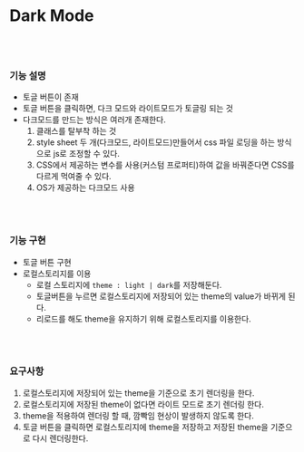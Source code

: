 # Dark Mode

<br>
<br>

### 기능 설명

- 토글 버튼이 존재
- 토글 버튼을 클릭하면, 다크 모드와 라이트모드가 토글링 되는 것
- 다크모드를 만드는 방식은 여러개 존재한다.
  1. 클래스를 탈부착 하는 것
  2. style sheet 두 개(다크모드, 라이트모드)만들어서 css 파일 로딩을 하는 방식으로 js로 조정할 수 있다.
  3. CSS에서 제공하는 변수를 사용(커스텀 프로퍼티)하여 값을 바꿔준다면 CSS를 다르게 먹여줄 수 있다.
  4. OS가 제공하는 다크모드 사용

<br>
<br>

### 기능 구현

- 토글 버튼 구현
- 로컬스토리지를 이용
  - 로컬 스토리지에 `theme : light | dark`를 저장해둔다.
  - 토글버튼을 누르면 로컬스토리지에 저장되어 있는 theme의 value가 바뀌게 된다.
  - 리로드를 해도 theme을 유지하기 위해 로컬스토리지를 이용한다.

<br>
<br>

### 요구사항

1. 로컬스토리지에 저장되어 있는 theme을 기준으로 초기 렌더링을 한다.
2. 로컬스토리지에 저장된 theme이 없다면 라이트 모드로 초기 렌더링 한다.
3. theme을 적용하여 렌더링 할 때, 깜빡임 현상이 발생하지 않도록 한다.
4. 토글 버튼을 클릭하면 로컬스토리지에 theme을 저장하고 저장된 theme을 기준으로 다시 렌더링한다.

<br>
<br>
